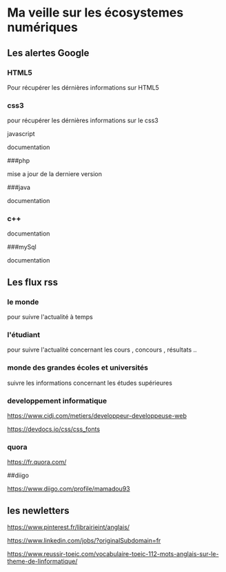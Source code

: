 # Ma veille sur les écosystemes numériques

## Les alertes Google

### HTML5
Pour récupérer les dérnières informations sur HTML5

### css3
pour récupérer les dérnières informations sur le css3

javascript

documentation

###php

mise a jour de la derniere version

###java

documentation

### c++

documentation

###mySql

documentation

## Les flux rss

### le monde
pour suivre l'actualité à temps

### l'étudiant

pour suivre l'actualité concernant les cours , concours , résultats ..

### monde des grandes écoles et universités

suivre les informations concernant les études supérieures

### developpement informatique

https://www.cidj.com/metiers/developpeur-developpeuse-web

https://devdocs.io/css/css_fonts

### quora

https://fr.quora.com/

##diigo

https://www.diigo.com/profile/mamadou93

## les newletters

https://www.pinterest.fr/librairieint/anglais/ 

https://www.linkedin.com/jobs/?originalSubdomain=fr 

https://www.reussir-toeic.com/vocabulaire-toeic-112-mots-anglais-sur-le-theme-de-linformatique/ 






